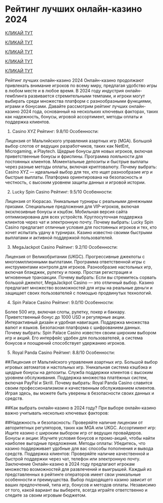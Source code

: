 # Рейтинг лучших онлайн-казино 2024
[КЛИКАЙ ТУТ](https://4pd-stat.com/click/66978cbb6bcc63613724a78d/125/14411/subaccount)

[КЛИКАЙ ТУТ](https://4pd-stat.com/click/66978cbb6bcc63613724a78d/125/14411/subaccount)

[КЛИКАЙ ТУТ](https://4pd-stat.com/click/66978cbb6bcc63613724a78d/125/14411/subaccount)

[КЛИКАЙ ТУТ](https://4pd-stat.com/click/66978cbb6bcc63613724a78d/125/14411/subaccount)

[КЛИКАЙ ТУТ](https://4pd-stat.com/click/66978cbb6bcc63613724a78d/125/14411/subaccount)



Рейтинг лучших онлайн-казино 2024
Онлайн-казино продолжают привлекать внимание игроков по всему миру, предлагая удобство игры в любом месте и в любое время. В 2024 году индустрия онлайн-гемблинга развивается стремительными темпами, и игроки могут выбирать среди множества платформ с разнообразными функциями, играми и бонусами. Давайте рассмотрим рейтинг лучших онлайн-казино 2024 года, основанный на нескольких ключевых факторах, таких как надежность, бонусы, игровой ассортимент, методы оплаты и поддержка клиентов.

1. Casino XYZ
Рейтинг: 9.8/10
Особенности:

Лицензия от Мальтийского управления азартных игр (MGA).
Большой выбор слотов от ведущих разработчиков, таких как NetEnt, Microgaming, и Playtech.
Щедрые бонусы для новых игроков, включая приветственные бонусы и фриспины.
Программа лояльности для постоянных клиентов.
Моментальные депозиты и быстрые выплаты через разные методы оплаты, включая криптовалюту.
Почему выбрать: Casino XYZ — идеальный выбор для тех, кто ищет разнообразие игр и быстрые выплаты. Платформа ориентирована на безопасность и честность, с высоким уровнем защиты данных и игровой истории.

2. Lucky Spin Casino
Рейтинг: 9.5/10
Особенности:

Лицензия от Кюрасао.
Уникальные турниры с реальными денежными призами.
Специальные предложения для VIP-игроков, включая эксклюзивные бонусы и кэшбэк.
Мобильная версия сайта оптимизирована для всех устройств.
Круглосуточная поддержка клиентов через чат и электронную почту.
Почему выбрать: Lucky Spin Casino предлагает отличные условия для постоянных игроков и тех, кто хочет испытать удачу в турнирах. Казино известно своими быстрыми выплатами и активной поддержкой пользователей.

3. MegaJackpot Casino
Рейтинг: 9.2/10
Особенности:

Лицензия от Великобритании (UKGC).
Прогрессивные джекпоты с многомиллионными выплатами.
Программа ответственной игры с инструментами контроля для игроков.
Разнообразие настольных игр, включая блэкджек, рулетку и покер.
Простая регистрация и мгновенные транзакции.
Почему выбрать: Если вы стремитесь сорвать большой джекпот, MegaJackpot Casino — это отличный выбор. Казино предлагает множество возможностей для игры на реальные деньги и защищает своих пользователей с помощью продвинутых технологий.

4. Spin Palace Casino
Рейтинг: 9.0/10
Особенности:

Более 500 игр, включая слоты, рулетку, покер и баккару.
Приветственный бонус до 1000 USD и регулярные акции.
Интерактивный дизайн и удобная навигация.
Поддержка множества валют и языков.
Безопасная платформа с шифрованием данных.
Почему выбрать: Spin Palace Casino известен своим широким выбором игр и акций. Его интерфейс удобен для пользователей, а система бонусов и поощрений способствует удержанию игроков.

5. Royal Panda Casino
Рейтинг: 8.8/10
Особенности:

##Лицензия от Мальтийского управления азартных игр.
Большой выбор игровых автоматов и настольных игр.
Уникальная система кэшбэка и щедрые бонусы на депозиты.
Служба поддержки клиентов с высоким уровнем обслуживания.
Поддержка множества платёжных систем, включая PayPal и Skrill.
Почему выбрать: Royal Panda Casino славится своим профессионализмом и качественным обслуживанием клиентов. Играя здесь, вы можете быть уверены в безопасности своих данных и средств.

##Как выбрать онлайн-казино в 2024 году?
При выборе онлайн-казино важно учитывать несколько ключевых факторов:

##Надежность и безопасность: Проверяйте наличие лицензии от авторитетных регуляторов, таких как MGA или UKGC.
Ассортимент игр: Ищите казино с широким выбором игр от ведущих провайдеров.
Бонусы и акции: Изучите условия бонусов и промо-акций, чтобы найти наиболее выгодные предложения.
Методы оплаты: Убедитесь, что казино поддерживает удобные для вас способы пополнения и вывода средств.
Поддержка клиентов: Проверяйте наличие качественной и быстрой поддержки через чат, телефон или электронную почту.
Заключение
Онлайн-казино в 2024 году предлагают игрокам множество возможностей для развлечений и выигрышей. Каждый из представленных в рейтинге операторов имеет свои уникальные особенности и преимущества. Выбор подходящего казино зависит от ваших предпочтений, типа игр, бонусов и методов оплаты. Независимо от того, какой вариант вы выберете, всегда играйте ответственно и следите за своим игровым бюджетом.
